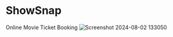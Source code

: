 # ShowSnap
Online Movie Ticket Booking
![Screenshot 2024-08-02 133050](https://github.com/user-attachments/assets/d453d901-1880-4c70-8924-a15ea9750840)
 

